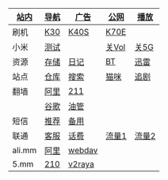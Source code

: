 |[站内](https://120.76.158.149/other/web.html)|[导航](https://120.76.158.149/other/web.html)|[广告](https://120.76.158.149/other/adb.html)|[公网](https://120.76.158.149/ipv6)|[播放](https://120.76.158.149/other/m3u8.html)|
|-|-|-|-|-|
|刷机|[K30](https://xiaomirom.com/rom/redmi-k30-5g-redmi-k30i-5g-picasso-china-fastboot-recovery-rom/)|[K40S](https://xiaomirom.com/rom/redmi-k40s-munch-china-fastboot-recovery-rom/)|[K70E](https://xiaomirom.com/rom/redmi-k70e-poco-x6-pro-5g-duchamp-china-fastboot-recovery-rom/)||
|小米|[测试](tel:*#*#64663#*#*)||[关Vol](tel:*#*#86583#*#*)|[关5G](tel:*#*#54638#*#*)|
|资源|[存储](http://120.76.158.149/?from=/)|[日记](http://120.76.158.149/?from=/note/)|[BT](http://120.76.158.149:90/transmission/web/)|[迅雷](http://120.76.158.149:996/webman/3rdparty/pan-xunlei-com/index.cgi/#/home)|
|站点|[仓库](https://666937.xyz:8899/?u=http://www.hsck.cc/&p=/)|[搜索](https://sukebei.nyaa.si/)|[猫咪](http://x.mm:8080)|[追剧](https://m.zjuys.com/)|
|翻墙|[阿里](http://120.76.158.149/json/.pac)|[211](http://5.mm/json/.pac)|||
||[谷歌](https://www.google.com/)|[油管](https://youtube.com/)|||
|短信|[推荐](https://onlinesim.io/zh)|[备用](https://www.yunjiema.top)|
|联通|[客服](tel:10010)|[话费](sms:10010?body=hf)|[流量1](sms:10010?body=cxll)|[流量2](sms:10010?body=2082)
|ali.mm|[阿里](http://120.76.158.149/)|[webdav](http://120.76.158.149:5005)|||
|5.mm|[210](http://210.mm)|[v2raya](http://211.mm:2017/)|||